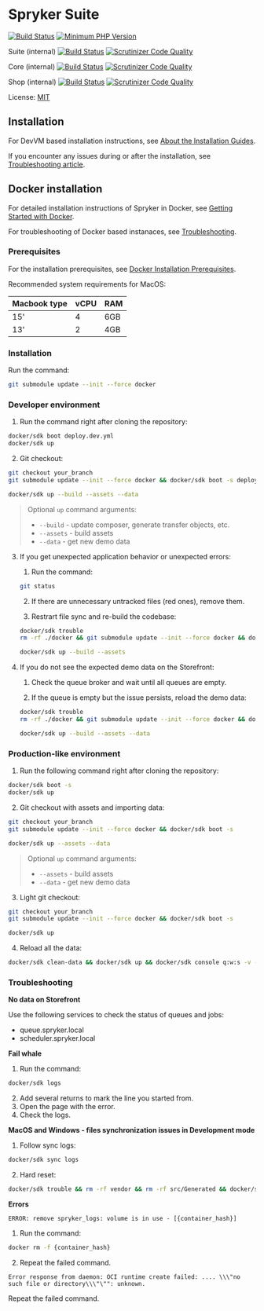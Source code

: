 # Spryker Suite
[![Build Status](https://api.travis-ci.org/spryker-shop/suite.svg?branch=master)](https://travis-ci.org/spryker-shop/suite)
[![Minimum PHP Version](https://img.shields.io/badge/php-%3E%3D%207.2-8892BF.svg)](https://php.net/)

Suite (internal)
[![Build Status](https://travis-ci.com/spryker/suite-nonsplit.svg?token=7jVDNZFJxpvBrFetYhbF&branch=master)](https://travis-ci.com/spryker/suite-nonsplit)
[![Scrutinizer Code Quality](https://scrutinizer-ci.com/g/spryker/suite-nonsplit/badges/quality-score.png?b=master&s=bd1f64c27e30a53590063d808335d7957af612d0)](https://scrutinizer-ci.com/g/spryker/suite-nonsplit/?branch=master)

Core (internal)
[![Build Status](https://travis-ci.com/spryker/spryker.svg?token=7jVDNZFJxpvBrFetYhbF&branch=master)](https://travis-ci.com/spryker/spryker)
[![Scrutinizer Code Quality](https://scrutinizer-ci.com/g/spryker/spryker/badges/quality-score.png?b=master&s=25d80f2c1a93b3ae4d907ea8e75800a87469f088)](https://scrutinizer-ci.com/g/spryker/spryker/?branch=master)

Shop (internal)
[![Build Status](https://travis-ci.com/spryker/spryker-shop.svg?token=7jVDNZFJxpvBrFetYhbF&branch=master)](https://travis-ci.com/spryker/spryker-shop)
[![Scrutinizer Code Quality](https://scrutinizer-ci.com/g/spryker/spryker-shop/badges/quality-score.png?b=master&s=714e779da63d6a6fc0c8844cbfb252c66e286b96)](https://scrutinizer-ci.com/g/spryker/spryker-shop/?branch=master)

License: [MIT](LICENSE)

## Installation

For DevVM based installation instructions, see [About the Installation Guides](https://documentation.spryker.com/docs/about-installation).

If you encounter any issues during or after the installation, see [Troubleshooting article](https://documentation.spryker.com/docs/troubleshooting).

## Docker installation

For detailed installation instructions of Spryker in Docker, see [Getting Started with Docker](https://documentation.spryker.com/docs/getting-started-with-docker). 

For troubleshooting of Docker based instanaces, see [Troubleshooting](https://documentation.spryker.com/docs/spryker-in-docker-troubleshooting).

### Prerequisites

For the installation prerequisites, see [Docker Installation Prerequisites](https://documentation.spryker.com/docs/docker-installation-prerequisites).

Recommended system requirements for MacOS:

|Macbook type|vCPU| RAM|
|---|---|---|
|15' | 4 | 6GB |
|13' | 2 | 4GB |

### Installation

Run the command:
```bash
git submodule update --init --force docker
```

### Developer environment

1. Run the command right after cloning the repository:

```bash
docker/sdk boot deploy.dev.yml
docker/sdk up
```

2. Git checkout:

```bash
git checkout your_branch
git submodule update --init --force docker && docker/sdk boot -s deploy.dev.yml

docker/sdk up --build --assets --data
```
> Optional `up` command arguments:
>
> - `--build` - update composer, generate transfer objects, etc.
> - `--assets` - build assets
> - `--data` - get new demo data 

3. If you get unexpected application behavior or unexpected errors:

    1. Run the command:
    ```bash
    git status
    ```
    
    2. If there are unnecessary untracked files (red ones), remove them. 

    3. Restrart file sync and re-build the codebase:
    ```bash
    docker/sdk trouble
    rm -rf ./docker && git submodule update --init --force docker && docker/sdk boot -s deploy.dev.yml

    docker/sdk up --build --assets
    ```

4. If you do not see the expected demo data on the Storefront:

    1. Check the queue broker and wait until all queues are empty.

    2. If the queue is empty but the issue persists, reload the demo data:
    ```bash
    docker/sdk trouble
    rm -rf ./docker && git submodule update --init --force docker && docker/sdk boot -s deploy.dev.yml

    docker/sdk up --build --assets --data
    ```

### Production-like environment

1. Run the following command right after cloning the repository:

```bash
docker/sdk boot -s
docker/sdk up
```

2. Git checkout with assets and importing data:

```bash
git checkout your_branch
git submodule update --init --force docker && docker/sdk boot -s

docker/sdk up --assets --data
```

> Optional `up` command arguments:
>
> - `--assets` - build assets
> - `--data` - get new demo data 

3. Light git checkout:

```bash
git checkout your_branch
git submodule update --init --force docker && docker/sdk boot -s

docker/sdk up
```

4. Reload all the data:

```bash
docker/sdk clean-data && docker/sdk up && docker/sdk console q:w:s -v -s
```

### Troubleshooting

**No data on Storefront**

Use the following services to check the status of queues and jobs:
- queue.spryker.local
- scheduler.spryker.local

**Fail whale**

1. Run the command:
```bash
docker/sdk logs
```
2. Add several returns to mark the line you started from.
3. Open the page with the error.
4. Check the logs.

**MacOS and Windows - files synchronization issues in Development mode**

1. Follow sync logs:
```bash
docker/sdk sync logs
```
2. Hard reset:
```bash
docker/sdk trouble && rm -rf vendor && rm -rf src/Generated && docker/sdk sync && docker/sdk up
```

**Errors**

`ERROR: remove spryker_logs: volume is in use - [{container_hash}]`

1. Run the command:
```bash
docker rm -f {container_hash}
```
2. Repeat the failed command.

`Error response from daemon: OCI runtime create failed: .... \\\"no such file or directory\\\"\"": unknown.`

Repeat the failed command.
